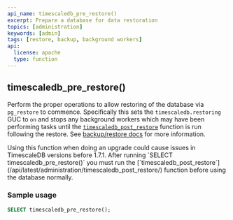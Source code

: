 ```yaml
---
api_name: timescaledb_pre_restore()
excerpt: Prepare a database for data restoration
topics: [administration]
keywords: [admin]
tags: [restore, backup, background workers]
api:
  license: apache
  type: function
---
```


## timescaledb_pre_restore()

Perform the proper operations to allow restoring of the database via `pg_restore` to commence.
Specifically this sets the `timescaledb.restoring` GUC to `on` and stops any
background workers which may have been performing tasks until the [`timescaledb_post_restore`][timescaledb_post_restore]
function is run following the restore. See [backup/restore docs][backup-restore] for more information.

<highlight type="warning">
 Using this function when doing an upgrade could cause issues in TimescaleDB
 versions before 1.7.1.

</highlight>

<highlight type="warning">
 After running `SELECT timescaledb_pre_restore()` you must run the
  [`timescaledb_post_restore`](/api/latest/administration/timescaledb_post_restore/) function before using
  the database normally.

</highlight>

### Sample usage  

```sql
SELECT timescaledb_pre_restore();
```

[backup-restore]: /timescaledb/:currentVersion:/how-to-guides/backup-and-restore/pg-dump-and-restore/
[timescaledb_post_restore]: /api/:currentVersion:/administration/timescaledb_post_restore/
